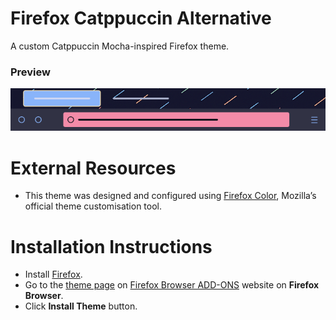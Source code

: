 # Firefox Catppuccin Alternative

A custom Catppuccin Mocha-inspired Firefox theme.

### **Preview**
![firefox-catppuccin-alternative-preview](https://github.com/shunsui18/firefox-catppuccin-alternative/blob/main/firefox-catppuccin-alternative-preview.png)

# **External Resources**
- This theme was designed and configured using [Firefox Color](https://addons.mozilla.org/en-US/firefox/addon/firefox-color/ "Go to Firefox Color download page"), Mozilla’s official theme customisation tool.

# **Installation Instructions**
- Install [Firefox](https://download.mozilla.org/?product=firefox-stub&os=win&lang=en-GB "Click to download Firefox").
- Go to the [theme page](https://addons.mozilla.org/en-US/firefox/addon/catppuccin-mocha-alternative/?utm_source=addons.mozilla.org&utm_medium=referral&utm_content=search "Go to Catppucin Mocha Alternative download page") on [Firefox Browser ADD-ONS](https://addons.mozilla.org/en-US/firefox/ "Go to Firefox Browser ADD-ONS homepage") website on **Firefox Browser**.
- Click **Install Theme** button.
